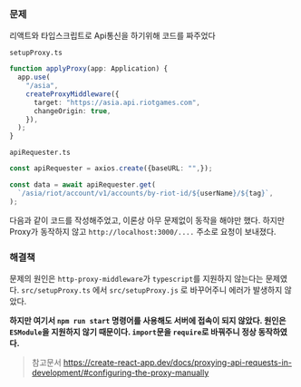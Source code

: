 ### 문제
리액트와 타입스크립트로 Api통신을 하기위해 코드를 짜주었다

`setupProxy.ts`
```ts
function applyProxy(app: Application) {
  app.use(
    "/asia",
    createProxyMiddleware({
      target: "https://asia.api.riotgames.com",
      changeOrigin: true,
    }),
  );
}
```

`apiRequester.ts`
```ts
const apiRequester = axios.create({baseURL: "",});

const data = await apiRequester.get(
  `/asia/riot/account/v1/accounts/by-riot-id/${userName}/${tag}`,
);
```
다음과 같이 코드를 작성해주었고, 이론상 아무 문제없이 동작을 해야만 했다.
하지만 Proxy가 동작하지 않고 `http://localhost:3000/....` 주소로 요청이 보내졌다.

### 해결책

문제의 원인은 `http-proxy-middleware`가 `typescript`를 지원하지 않는다는 문제였다.
`src/setupProxy.ts` 에서 `src/setupProxy.js` 로 바꾸어주니 에러가 발생하지 않았다.

**하지만 여기서 `npm run start` 명령어를 사용해도 서버에 접속이 되지 않았다.
원인은 `ESModule`을 지원하지 않기 때문이다. `import`문을 `require`로 바꿔주니 정상 동작하였다.**

> 참고문서
https://create-react-app.dev/docs/proxying-api-requests-in-development/#configuring-the-proxy-manually